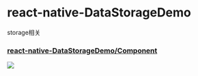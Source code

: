 # react-native-DataStorageDemo
storage相关
### [react-native-DataStorageDemo/Component](https://github.com/Adision/react-native-DataStorageDemo/blob/master/app/QQ20180518-092028.gif)

![](https://github.com/Adision/react-native-DataStorageDemo/blob/master/app/QQ20180518-092028.gif)

